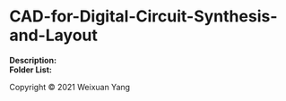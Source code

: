 # CAD-for-Digital-Circuit-Synthesis-and-Layout
<b>Description:</b><br>
<b>Folder List:</b><br>

Copyright © 2021 Weixuan Yang
